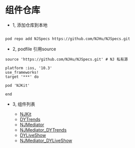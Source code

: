 
# 组件仓库


- 1, 添加仓库到本地

```bash

pod repo add NJSpecs https://github.com/NJHu/NJSpecs.git

```


- 2, podfile 引用source

```
source 'https://github.com/NJHu/NJSpecs.git' # NJ 私有源

platform :ios, '10.3'
use_frameworks!
target '***' do

pod 'NJKit'

end

```

- 3, 组件列表

  - [NJKit](https://github.com/NJHu/NJKit.git)
  - [DYTrends](https://github.com/NJHu/DYTrends.git)
  - [NJMediator](https://github.com/NJHu/NJMediator.git)
  - [NJMediator_DYTrends](https://github.com/NJHu/NJMediator_DYTrends.git)
  - [DYLiveShow](https://github.com/NJHu/DYLiveShow.git)
  - [NJMediator_DYLiveShow](https://github.com/NJHu/NJMediator_DYLiveShow.git)
